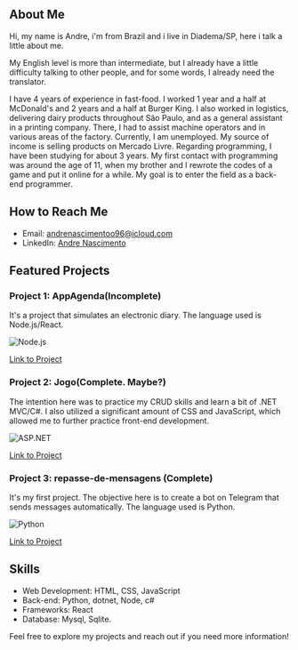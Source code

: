 ## About Me

Hi, my name is Andre, i'm from Brazil and i live in Diadema/SP, here i talk a little about me.

My English level is more than intermediate, but I already have a little difficulty talking to other people, and for some words, I already need the translator.

I have 4 years of experience in fast-food. I worked 1 year and a half at McDonald's and 2 years and a half at Burger King. I also worked in logistics, delivering dairy products throughout São Paulo, and as a general assistant in a printing company. There, I had to assist machine operators and in various areas of the factory. Currently, I am unemployed. My source of income is selling products on Mercado Livre. Regarding programming, I have been studying for about 3 years. My first contact with programming was around the age of 11, when my brother and I rewrote the codes of a game and put it online for a while. My goal is to enter the field as a back-end programmer.

## How to Reach Me

- Email: andrenascimentoo96@icloud.com
- LinkedIn: [Andre Nascimento](https://www.linkedin.com/in/andre-nascimento-281bb225b/edit/forms/intro/new/?profileFormEntryPoint=PROFILE_SECTION)

## Featured Projects

### Project 1: AppAgenda(Incomplete)
It's a project that simulates an electronic diary. The language used is Node.js/React.

![Node.js](https://img.shields.io/badge/Node.js-React-brightgreen)

[Link to Project](https://github.com/amarallandre/AppAgenda)

### Project 2: Jogo(Complete. Maybe?)
The intention here was to practice my CRUD skills and learn a bit of .NET MVC/C#. I also utilized a significant amount of CSS and JavaScript, which allowed me to further practice front-end development.


![ASP.NET](https://img.shields.io/badge/dotnet-C%23-brightgreen)

[Link to Project](https://github.com/amarallandre/Jogo)

### Project 3: repasse-de-mensagens (Complete)
It's my first project. The objective here is to create a bot on Telegram that sends messages automatically. The language used is Python.

![Python](https://img.shields.io/badge/Python-brightgreen)

[Link to Project](https://github.com/amarallandre/Jogo)

## Skills

- Web Development: HTML, CSS, JavaScript
- Back-end: Python, dotnet, Node, c#
- Frameworks: React 
- Database: Mysql, Sqlite.



Feel free to explore my projects and reach out if you need more information!
